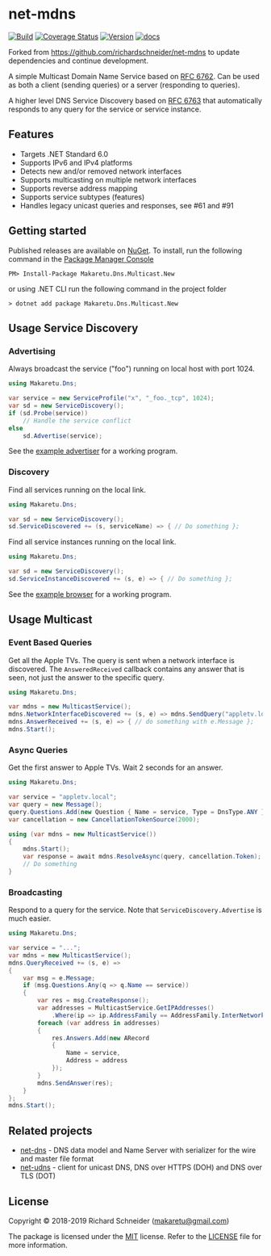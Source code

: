 # net-mdns

[![Build](https://github.com/jdomnitz/net-mdns/actions/workflows/dotnet.yml/badge.svg)](https://github.com/jdomnitz/net-mdns/actions/workflows/dotnet.yml)
[![Coverage Status](https://coveralls.io/repos/jdomnitz/net-mdns/badge.svg?branch=master&service=github)](https://coveralls.io/github/jdomnitz/net-mdns?branch=master)
[![Version](https://img.shields.io/nuget/v/Makaretu.Dns.Multicast.New.svg)](https://www.nuget.org/packages/Makaretu.Dns.Multicast.New)
[![docs](https://cdn.rawgit.com/jdomnitz/net-mdns/master/doc/images/docs-latest-green.svg)](https://jdomnitz.github.io/net-mdns/articles/intro.html)

Forked from https://github.com/richardschneider/net-mdns to update dependencies and continue development.

A simple Multicast Domain Name Service based on [RFC 6762](https://tools.ietf.org/html/rfc6762).  Can be used 
as both a client (sending queries) or a server (responding to queries).

A higher level DNS Service Discovery based on [RFC 6763](https://tools.ietf.org/html/rfc6763) that automatically responds to any query for the 
service or service instance.

## Features

- Targets .NET Standard 6.0
- Supports IPv6 and IPv4 platforms
- Detects new and/or removed network interfaces
- Supports multicasting on multiple network interfaces
- Supports reverse address mapping
- Supports service subtypes (features)
- Handles legacy unicast queries and responses, see #61 and #91

## Getting started

Published releases are available on [NuGet](https://www.nuget.org/packages/Makaretu.Dns.Multicast.New/).  To install, run the following command in the [Package Manager Console](https://docs.nuget.org/docs/start-here/using-the-package-manager-console)

    PM> Install-Package Makaretu.Dns.Multicast.New
    
or using .NET CLI run the following command in the project folder

    > dotnet add package Makaretu.Dns.Multicast.New
    
## Usage Service Discovery

### Advertising

Always broadcast the service ("foo") running on local host with port 1024.

```csharp
using Makaretu.Dns;

var service = new ServiceProfile("x", "_foo._tcp", 1024);
var sd = new ServiceDiscovery();
if (sd.Probe(service))
    // Handle the service conflict
else
    sd.Advertise(service);
```

See the [example advertiser](Spike/Program.cs) for a working program.

### Discovery

Find all services running on the local link.

```csharp
using Makaretu.Dns;

var sd = new ServiceDiscovery();
sd.ServiceDiscovered += (s, serviceName) => { // Do something };
```

Find all service instances running on the local link.

```csharp
using Makaretu.Dns;

var sd = new ServiceDiscovery();
sd.ServiceInstanceDiscovered += (s, e) => { // Do something };
```

See the [example browser](Browser/Program.cs) for a working program.

## Usage Multicast

### Event Based Queries

Get all the Apple TVs. The query is sent when a network interface is discovered. 
The `AnsweredReceived` callback contains any answer that is seen, not just the answer
to the specific query.

```csharp
using Makaretu.Dns;

var mdns = new MulticastService();
mdns.NetworkInterfaceDiscovered += (s, e) => mdns.SendQuery("appletv.local");
mdns.AnswerReceived += (s, e) => { // do something with e.Message };
mdns.Start();
```

### Async Queries

Get the first answer to Apple TVs. Wait 2 seconds for an answer.

```csharp
using Makaretu.Dns;

var service = "appletv.local";
var query = new Message();
query.Questions.Add(new Question { Name = service, Type = DnsType.ANY });
var cancellation = new CancellationTokenSource(2000);

using (var mdns = new MulticastService())
{
    mdns.Start();
    var response = await mdns.ResolveAsync(query, cancellation.Token);
    // Do something
}
```

### Broadcasting

Respond to a query for the service.  Note that `ServiceDiscovery.Advertise` is much easier.

```csharp
using Makaretu.Dns;

var service = "...";
var mdns = new MulticastService();
mdns.QueryReceived += (s, e) =>
{
    var msg = e.Message;
    if (msg.Questions.Any(q => q.Name == service))
    {
        var res = msg.CreateResponse();
        var addresses = MulticastService.GetIPAddresses()
            .Where(ip => ip.AddressFamily == AddressFamily.InterNetwork);
        foreach (var address in addresses)
        {
            res.Answers.Add(new ARecord
            {
                Name = service,
                Address = address
            });
        }
        mdns.SendAnswer(res);
    }
};
mdns.Start();
```

## Related projects

- [net-dns](https://github.com/richardschneider/net-dns) - DNS data model and Name Server with serializer for the wire and master file format
- [net-udns](https://github.com/richardschneider/net-udns) - client for unicast DNS, DNS over HTTPS (DOH) and DNS over TLS (DOT)

## License
Copyright © 2018-2019 Richard Schneider (makaretu@gmail.com)

The package is licensed under the [MIT](http://www.opensource.org/licenses/mit-license.php "Read more about the MIT license form") license. Refer to the [LICENSE](https://github.com/richardschneider/net-mdns/blob/master/LICENSE) file for more information.
